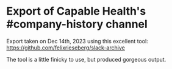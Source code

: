 # Export of Capable Health's #company-history channel

Export taken on Dec 14th, 2023 using this excellent tool:
https://github.com/felixrieseberg/slack-archive

The tool is a little finicky to use, but produced gorgeous output. 